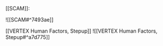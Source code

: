 
[[SCAM]]:

![[SCAM#^7493ae]]


[[VERTEX Human Factors, Stepup]]
![[VERTEX Human Factors, Stepup#^a7d775]]

